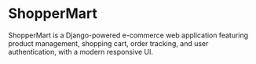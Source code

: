 # ShopperMart
ShopperMart is a Django-powered e-commerce web application featuring product management, shopping cart, order tracking, and user authentication, with a modern responsive UI.
